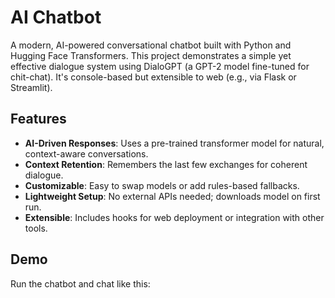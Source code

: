 # AI Chatbot

A modern, AI-powered conversational chatbot built with Python and Hugging Face Transformers. This project demonstrates a simple yet effective dialogue system using DialoGPT (a GPT-2 model fine-tuned for chit-chat). It's console-based but extensible to web (e.g., via Flask or Streamlit).

## Features
- **AI-Driven Responses**: Uses a pre-trained transformer model for natural, context-aware conversations.
- **Context Retention**: Remembers the last few exchanges for coherent dialogue.
- **Customizable**: Easy to swap models or add rules-based fallbacks.
- **Lightweight Setup**: No external APIs needed; downloads model on first run.
- **Extensible**: Includes hooks for web deployment or integration with other tools.

## Demo
Run the chatbot and chat like this:
